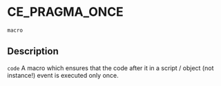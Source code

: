 # CE_PRAGMA_ONCE
`macro`
## Description
`code` A macro which ensures that the code after it in a script /
 object (not instance!) event is executed only once.